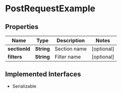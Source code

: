 

# PostRequestExample


## Properties

Name | Type | Description | Notes
------------ | ------------- | ------------- | -------------
**sectionId** | **String** | Section name |  [optional]
**filters** | **String** | Filter name |  [optional]


## Implemented Interfaces

* Serializable


